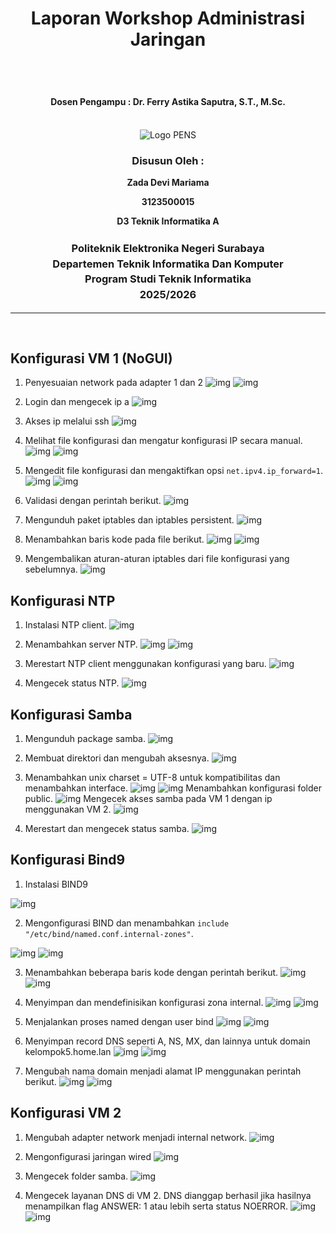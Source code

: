 <div align="center">
  <h1 style="text-align: center;font-weight: bold">Laporan Workshop Administrasi Jaringan<br></h1>
  <h2 style="text-align: center;"><br></h2>
  <h4 style="text-align: center;">Dosen Pengampu : Dr. Ferry Astika Saputra, S.T., M.Sc.</h4>
</div>
<br />
<div align="center">
  <img src="https://i.ibb.co/DC3QHnM/logo-pens.png" alt="Logo PENS">
  <h3 style="text-align: center;">Disusun Oleh :</h3>
  <p style="text-align: center;">
  <strong>Zada Devi Mariama</strong>
  </p>
  <p style="text-align: center;">
  <strong>3123500015</strong>
  </p>
  <p style="text-align: center;">
  <strong> D3 Teknik Informatika A</strong>
  </p>

<h3 style="text-align: center;line-height: 1.5">Politeknik Elektronika Negeri Surabaya<br>Departemen Teknik Informatika Dan Komputer<br>Program Studi Teknik Informatika<br>2025/2026</h3>
  <hr>
</div> 
<br>



## Konfigurasi VM 1 (NoGUI)

1. Penyesuaian network pada adapter 1 dan 2
![img](/assets/week-6/1.png)
![img](/assets/week-6/2.png)

2. Login dan mengecek ip a
![img](/assets/week-6/3.png)

3. Akses ip melalui ssh
![img](/assets/week-6/4.png)

4. Melihat file konfigurasi dan mengatur konfigurasi IP secara manual.
![img](/assets/week-6/5-1.png)
![img](/assets/week-6/5.png)

5. Mengedit file konfigurasi dan mengaktifkan opsi `net.ipv4.ip_forward=1`.
![img](/assets/week-6/6-1.png)
![img](/assets/week-6/6.png)

6. Validasi dengan perintah berikut.
![img](/assets/week-6/7.png)

7. Mengunduh paket iptables dan iptables persistent.
![img](/assets/week-6/8.png)

8. Menambahkan baris kode pada file berikut.
![img](/assets/week-6/9-1.png)
![img](/assets/week-6/9.png)

9. Mengembalikan aturan-aturan iptables dari file konfigurasi yang sebelumnya.
![img](/assets/week-6/10.png)

## Konfigurasi NTP

1. Instalasi NTP client.
![img](/assets/week-6/ntp/1.png)

2. Menambahkan server NTP.
![img](/assets/week-6/ntp/2-1.png)
![img](/assets/week-6/ntp/2.png)

3. Merestart NTP client menggunakan konfigurasi yang baru.
![img](/assets/week-6/ntp/3.png)

4. Mengecek status NTP.
![img](/assets/week-6/ntp/4.png)

## Konfigurasi Samba

1. Mengunduh package samba.
![img](/assets/week-6/samba/1.png)

2. Membuat direktori dan mengubah aksesnya.
![img](/assets/week-6/samba/2.png)

3. Menambahkan unix charset = UTF-8 untuk kompatibilitas dan menambahkan interface.
![img](/assets/week-6/samba/3-1.png)
![img](/assets/week-6/samba/3-2.png)
Menambahkan konfigurasi folder public.
![img](/assets/week-6/samba/3-3.png)
Mengecek akses samba pada VM 1 dengan ip menggunakan VM 2.
![img](/assets/week-6/samba/3-4.png)

4. Merestart dan mengecek status samba.
![img](/assets/week-6/samba/4.png)

## Konfigurasi Bind9

1. Instalasi BIND9 

![img](/assets/week-6/bind/1.png)

2. Mengonfigurasi BIND dan menambahkan `include "/etc/bind/named.conf.internal-zones"`. 

![img](/assets/week-6/bind/2-1.png)
![img](/assets/week-6/bind/2.png)

3. Menambahkan beberapa baris kode dengan perintah berikut.
![img](/assets/week-6/bind/3-1.png)
![img](/assets/week-6/bind/3.png)

4. Menyimpan dan mendefinisikan konfigurasi zona internal.
![img](/assets/week-6/bind/4-1.png)
![img](/assets/week-6/bind/4.png)

5. Menjalankan proses named dengan user bind
![img](/assets/week-6/bind/5-1.png)
![img](/assets/week-6/bind/5.png)

6. Menyimpan record DNS seperti A, NS, MX, dan lainnya untuk domain kelompok5.home.lan
![img](/assets/week-6/bind/6-1.png)
![img](/assets/week-6/bind/6.png)

7. Mengubah nama domain menjadi alamat IP menggunakan perintah berikut.
![img](/assets/week-6/bind/7-1.png)
![img](/assets/week-6/bind/7.png)

## Konfigurasi VM 2

1. Mengubah adapter network menjadi internal network.
![img](/assets/week-6/vm2/1.png)

2. Mengonfigurasi jaringan wired
![img](/assets/week-6/vm2/2.png)

3. Mengecek folder samba.
![img](/assets/week-6/vm2/file.png)

4. Mengecek layanan DNS di VM 2. DNS dianggap berhasil jika hasilnya menampilkan flag ANSWER: 1 atau lebih serta status NOERROR.
![img](/assets/week-6/vm2/3.png)
![img](/assets/week-6/vm2/4.png)


